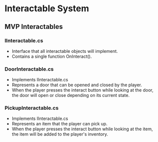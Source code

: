 # Interactable System

## MVP Interactables

### IInteractable.cs

- Interface that all interactable objects will implement.
- Contains a single function OnInteract().

### DoorInteractable.cs

- Implements IInteractable.cs
- Represents a door that can be opened and closed by the player.
- When the player presses the interact button while looking at the door, the door will open or close depending on its current state.

### PickupInteractable.cs

- Implements IInteractable.cs
- Represents an item that the player can pick up.
- When the player presses the interact button while looking at the item, the item will be added to the player's inventory.

